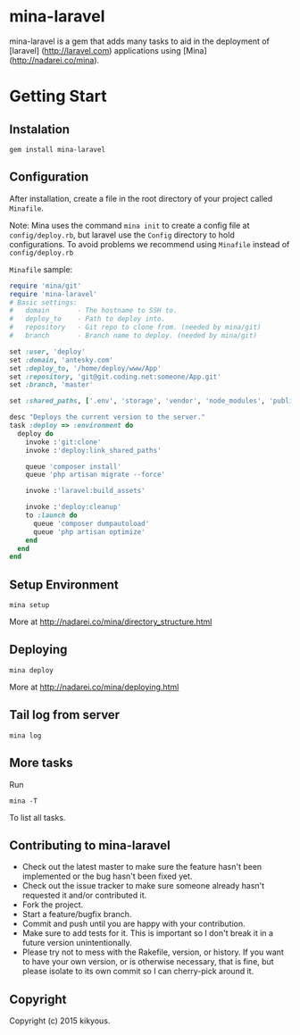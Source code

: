 # mina-laravel

mina-laravel is a gem that adds many tasks to aid in the deployment of [laravel] (http://laravel.com) applications
using [Mina] (http://nadarei.co/mina).

# Getting Start

## Instalation
	
	gem install mina-laravel

## Configuration

After installation, create a file in the root directory of your project called `Minafile`.

Note: Mina uses the command `mina init` to create a config file at `config/deploy.rb`, but laravel use the `Config` directory to hold configurations.
To avoid problems we recommend using `Minafile` instead of `config/deploy.rb`

`Minafile` sample:
```ruby
require 'mina/git'
require 'mina-laravel'
# Basic settings:
#   domain       - The hostname to SSH to.
#   deploy_to    - Path to deploy into.
#   repository   - Git repo to clone from. (needed by mina/git)
#   branch       - Branch name to deploy. (needed by mina/git)

set :user, 'deploy'
set :domain, 'antesky.com'
set :deploy_to, '/home/deploy/www/App'
set :repository, 'git@git.coding.net:someone/App.git'
set :branch, 'master'

set :shared_paths, ['.env', 'storage', 'vendor', 'node_modules', 'public/uploads']

desc "Deploys the current version to the server."
task :deploy => :environment do
  deploy do
    invoke :'git:clone'
    invoke :'deploy:link_shared_paths'

    queue 'composer install'
    queue 'php artisan migrate --force'

    invoke :'laravel:build_assets'

    invoke :'deploy:cleanup'
    to :launch do
      queue 'composer dumpautoload'
      queue 'php artisan optimize'
    end
  end
end
```


## Setup Environment

	mina setup

More at http://nadarei.co/mina/directory_structure.html

## Deploying

	mina deploy

More at http://nadarei.co/mina/deploying.html

## Tail log from server

	mina log

## More tasks

Run

	mina -T

To list all tasks.

## Contributing to mina-laravel
 
* Check out the latest master to make sure the feature hasn't been implemented or the bug hasn't been fixed yet.
* Check out the issue tracker to make sure someone already hasn't requested it and/or contributed it.
* Fork the project.
* Start a feature/bugfix branch.
* Commit and push until you are happy with your contribution.
* Make sure to add tests for it. This is important so I don't break it in a future version unintentionally.
* Please try not to mess with the Rakefile, version, or history. If you want to have your own version, or is otherwise necessary, that is fine, but please isolate to its own commit so I can cherry-pick around it.

## Copyright

Copyright (c) 2015 kikyous.
